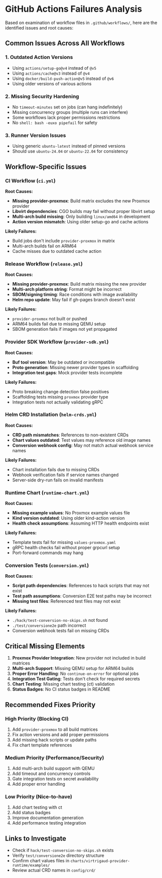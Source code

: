 # GitHub Actions Failures Analysis

Based on examination of workflow files in `.github/workflows/`, here are the identified issues and root causes:

## Common Issues Across All Workflows

### 1. **Outdated Action Versions**
- Using `actions/setup-go@v4` instead of `@v5`
- Using `actions/cache@v3` instead of `@v4` 
- Using `docker/build-push-action@v5` instead of `@v6`
- Using older versions of various actions

### 2. **Missing Security Hardening**
- No `timeout-minutes` set on jobs (can hang indefinitely)
- Missing concurrency groups (multiple runs can interfere)
- Some workflows lack proper permissions restrictions
- No `shell: bash -euxo pipefail` for safety

### 3. **Runner Version Issues**
- Using generic `ubuntu-latest` instead of pinned versions
- Should use `ubuntu-24.04` or `ubuntu-22.04` for consistency

## Workflow-Specific Issues

### CI Workflow (`ci.yml`)
**Root Causes:**
- **Missing provider-proxmox**: Build matrix excludes the new Proxmox provider
- **Libvirt dependencies**: CGO builds may fail without proper libvirt setup
- **Multi-arch build missing**: Only building `linux/amd64` in development
- **Action version mismatch**: Using older setup-go and cache actions

**Likely Failures:**
- Build jobs don't include `provider-proxmox` in matrix
- Multi-arch builds fail on ARM64
- Cache misses due to outdated cache action

### Release Workflow (`release.yml`)
**Root Causes:**
- **Missing provider-proxmox**: Build matrix missing the new provider
- **Multi-arch platform string**: Format might be incorrect
- **SBOM/signing timing**: Race conditions with image availability
- **Helm repo update**: May fail if gh-pages branch doesn't exist

**Likely Failures:**
- `provider-proxmox` not built or pushed
- ARM64 builds fail due to missing QEMU setup
- SBOM generation fails if images not yet propagated

### Provider SDK Workflow (`provider-sdk.yml`)
**Root Causes:**
- **Buf tool version**: May be outdated or incompatible
- **Proto generation**: Missing newer provider types in scaffolding
- **Integration test gaps**: Mock provider tests incomplete

**Likely Failures:**
- Proto breaking change detection false positives
- Scaffolding tests missing `proxmox` provider type
- Integration tests not actually validating gRPC

### Helm CRD Installation (`helm-crds.yml`)
**Root Causes:**
- **CRD path mismatches**: References to non-existent CRDs
- **Chart values outdated**: Test values may reference old image names
- **Conversion webhook config**: May not match actual webhook service names

**Likely Failures:**
- Chart installation fails due to missing CRDs
- Webhook verification fails if service names changed
- Server-side dry-run fails on invalid manifests

### Runtime Chart (`runtime-chart.yml`)
**Root Causes:**
- **Missing example values**: No Proxmox example values file
- **Kind version outdated**: Using older kind-action version
- **Health check assumptions**: Assuming HTTP health endpoints exist

**Likely Failures:**
- Template tests fail for missing `values-proxmox.yaml`
- gRPC health checks fail without proper grpcurl setup
- Port-forward commands may hang

### Conversion Tests (`conversion.yml`)
**Root Causes:**
- **Script path dependencies**: References to hack scripts that may not exist
- **Test path assumptions**: Conversion E2E test paths may be incorrect
- **Missing test files**: Referenced test files may not exist

**Likely Failures:**
- `./hack/test-conversion-no-skips.sh` not found
- `./test/conversione2e` path incorrect
- Conversion webhook tests fail on missing CRDs

## Critical Missing Elements

1. **Proxmox Provider Integration**: New provider not included in build matrices
2. **Multi-arch Support**: Missing QEMU setup for ARM64 builds
3. **Proper Error Handling**: No `continue-on-error` for optional jobs
4. **Integration Test Gating**: Tests don't check for required secrets
5. **Chart Testing**: Missing chart testing (ct) validation
6. **Status Badges**: No CI status badges in README

## Recommended Fixes Priority

### High Priority (Blocking CI)
1. Add `provider-proxmox` to all build matrices
2. Fix action versions and add proper permissions
3. Add missing hack scripts or update paths
4. Fix chart template references

### Medium Priority (Performance/Security)
1. Add multi-arch build support with QEMU
2. Add timeout and concurrency controls
3. Gate integration tests on secret availability
4. Add proper error handling

### Low Priority (Nice-to-have)
1. Add chart testing with ct
2. Add status badges
3. Improve documentation generation
4. Add performance testing integration

## Links to Investigate
- Check if `hack/test-conversion-no-skips.sh` exists
- Verify `test/conversione2e` directory structure
- Confirm chart values files in `charts/virtrigaud-provider-runtime/examples/`
- Review actual CRD names in `config/crd/`
